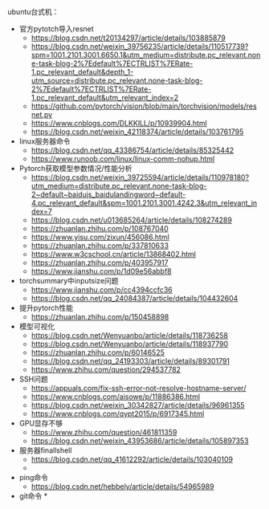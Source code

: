 ubuntu台式机：
* 官方pytotch导入resnet
	* https://blog.csdn.net/t20134297/article/details/103885879
	* https://blog.csdn.net/weixin_39756235/article/details/110517739?spm=1001.2101.3001.6650.1&utm_medium=distribute.pc_relevant.none-task-blog-2%7Edefault%7ECTRLIST%7ERate-1.pc_relevant_default&depth_1-utm_source=distribute.pc_relevant.none-task-blog-2%7Edefault%7ECTRLIST%7ERate-1.pc_relevant_default&utm_relevant_index=2
	* https://github.com/pytorch/vision/blob/main/torchvision/models/resnet.py
	* https://www.cnblogs.com/DLKKILL/p/10939904.html
	* https://blog.csdn.net/weixin_42118374/article/details/103761795
* linux服务器命令
	* https://blog.csdn.net/qq_43386754/article/details/85325442
	* https://www.runoob.com/linux/linux-comm-nohup.html
* Pytorch获取模型参数情况/性能分析
	* https://blog.csdn.net/weixin_39725594/article/details/110978180?utm_medium=distribute.pc_relevant.none-task-blog-2~default~baidujs_baidulandingword~default-4.pc_relevant_default&spm=1001.2101.3001.4242.3&utm_relevant_index=7
	* https://blog.csdn.net/u013685264/article/details/108274289
	* https://zhuanlan.zhihu.com/p/108767040
	* https://www.yisu.com/zixun/456086.html
	* https://zhuanlan.zhihu.com/p/337810633
	* https://www.w3cschool.cn/article/13868402.html
	* https://zhuanlan.zhihu.com/p/403957917
	* https://www.jianshu.com/p/1d09e56abbf8
* torchsummary中inputsize问题
	* https://www.jianshu.com/p/cc4394ccfc36
	* https://blog.csdn.net/qq_24084387/article/details/104432604
* 提升pytorch性能
	* https://zhuanlan.zhihu.com/p/150458898
* 模型可视化
	* https://blog.csdn.net/Wenyuanbo/article/details/118736258
	* https://blog.csdn.net/Wenyuanbo/article/details/118937790
	* https://zhuanlan.zhihu.com/p/60146525
	* https://blog.csdn.net/qq_24193303/article/details/89301791
	* https://www.zhihu.com/question/294537782
* SSH问题
	* https://appuals.com/fix-ssh-error-not-resolve-hostname-server/
	* https://www.cnblogs.com/aisowe/p/11886386.html
	* https://blog.csdn.net/weixin_30342827/article/details/96961355
	* https://www.cnblogs.com/qypt2015/p/6917345.html
* GPU显存不够
	* https://www.zhihu.com/question/461811359
	* https://blog.csdn.net/weixin_43953686/article/details/105897353
* 服务器finallshell
	* https://blog.csdn.net/qq_41612292/article/details/103040109
	* 
* ping命令
	* https://blog.csdn.net/hebbely/article/details/54965989
* git命令
	* 